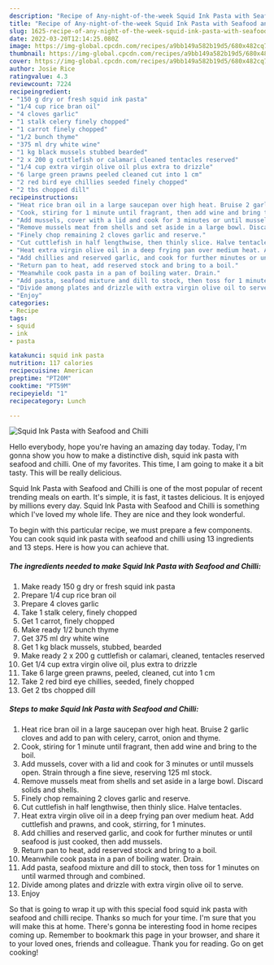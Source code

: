 ```yaml
---
description: "Recipe of Any-night-of-the-week Squid Ink Pasta with Seafood and Chilli"
title: "Recipe of Any-night-of-the-week Squid Ink Pasta with Seafood and Chilli"
slug: 1625-recipe-of-any-night-of-the-week-squid-ink-pasta-with-seafood-and-chilli
date: 2022-03-20T12:14:25.080Z
image: https://img-global.cpcdn.com/recipes/a9bb149a582b19d5/680x482cq70/squid-ink-pasta-with-seafood-and-chilli-recipe-main-photo.jpg
thumbnail: https://img-global.cpcdn.com/recipes/a9bb149a582b19d5/680x482cq70/squid-ink-pasta-with-seafood-and-chilli-recipe-main-photo.jpg
cover: https://img-global.cpcdn.com/recipes/a9bb149a582b19d5/680x482cq70/squid-ink-pasta-with-seafood-and-chilli-recipe-main-photo.jpg
author: Josie Rice
ratingvalue: 4.3
reviewcount: 7224
recipeingredient:
- "150 g dry or fresh squid ink pasta"
- "1/4 cup rice bran oil"
- "4 cloves garlic"
- "1 stalk celery finely chopped"
- "1 carrot finely chopped"
- "1/2 bunch thyme"
- "375 ml dry white wine"
- "1 kg black mussels stubbed bearded"
- "2 x 200 g cuttlefish or calamari cleaned tentacles reserved"
- "1/4 cup extra virgin olive oil plus extra to drizzle"
- "6 large green prawns peeled cleaned cut into 1 cm"
- "2 red bird eye chillies seeded finely chopped"
- "2 tbs chopped dill"
recipeinstructions:
- "Heat rice bran oil in a large saucepan over high heat. Bruise 2 garlic cloves and add to pan with celery, carrot, onion and thyme."
- "Cook, stiring for 1 minute until fragrant, then add wine and bring to the boil."
- "Add mussels, cover with a lid and cook for 3 minutes or until mussels open. Strain through a fine sieve, reserving 125 ml stock."
- "Remove mussels meat from shells and set aside in a large bowl. Discard solids and shells."
- "Finely chop remaining 2 cloves garlic and reserve."
- "Cut cuttlefish in half lengthwise, then thinly slice. Halve tentacles."
- "Heat extra virgin olive oil in a deep frying pan over medium heat. Add cuttlefish and prawns, and cook, stirring, for 1 minutes."
- "Add chillies and reserved garlic, and cook for further minutes or until seafood is just cooked, then add mussels."
- "Return pan to heat, add reserved stock and bring to a boil."
- "Meanwhile cook pasta in a pan of boiling water. Drain."
- "Add pasta, seafood mixture and dill to stock, then toss for 1 minutes on until warmed through and combined."
- "Divide among plates and drizzle with extra virgin olive oil to serve."
- "Enjoy"
categories:
- Recipe
tags:
- squid
- ink
- pasta

katakunci: squid ink pasta 
nutrition: 117 calories
recipecuisine: American
preptime: "PT20M"
cooktime: "PT59M"
recipeyield: "1"
recipecategory: Lunch

---
```



![Squid Ink Pasta with Seafood and Chilli](https://img-global.cpcdn.com/recipes/a9bb149a582b19d5/680x482cq70/squid-ink-pasta-with-seafood-and-chilli-recipe-main-photo.jpg)

Hello everybody, hope you're having an amazing day today. Today, I'm gonna show you how to make a distinctive dish, squid ink pasta with seafood and chilli. One of my favorites. This time, I am going to make it a bit tasty. This will be really delicious.



Squid Ink Pasta with Seafood and Chilli is one of the most popular of recent trending meals on earth. It's simple, it is fast, it tastes delicious. It is enjoyed by millions every day. Squid Ink Pasta with Seafood and Chilli is something which I've loved my whole life. They are nice and they look wonderful.


To begin with this particular recipe, we must prepare a few components. You can cook squid ink pasta with seafood and chilli using 13 ingredients and 13 steps. Here is how you can achieve that.

<!--inarticleads1-->

##### The ingredients needed to make Squid Ink Pasta with Seafood and Chilli:

1. Make ready 150 g dry or fresh squid ink pasta
1. Prepare 1/4 cup rice bran oil
1. Prepare 4 cloves garlic
1. Take 1 stalk celery, finely chopped
1. Get 1 carrot, finely chopped
1. Make ready 1/2 bunch thyme
1. Get 375 ml dry white wine
1. Get 1 kg black mussels, stubbed, bearded
1. Make ready 2 x 200 g cuttlefish or calamari, cleaned, tentacles reserved
1. Get 1/4 cup extra virgin olive oil, plus extra to drizzle
1. Take 6 large green prawns, peeled, cleaned, cut into 1 cm
1. Take 2 red bird eye chillies, seeded, finely chopped
1. Get 2 tbs chopped dill




<!--inarticleads2-->

##### Steps to make Squid Ink Pasta with Seafood and Chilli:

1. Heat rice bran oil in a large saucepan over high heat. Bruise 2 garlic cloves and add to pan with celery, carrot, onion and thyme.
1. Cook, stiring for 1 minute until fragrant, then add wine and bring to the boil.
1. Add mussels, cover with a lid and cook for 3 minutes or until mussels open. Strain through a fine sieve, reserving 125 ml stock.
1. Remove mussels meat from shells and set aside in a large bowl. Discard solids and shells.
1. Finely chop remaining 2 cloves garlic and reserve.
1. Cut cuttlefish in half lengthwise, then thinly slice. Halve tentacles.
1. Heat extra virgin olive oil in a deep frying pan over medium heat. Add cuttlefish and prawns, and cook, stirring, for 1 minutes.
1. Add chillies and reserved garlic, and cook for further minutes or until seafood is just cooked, then add mussels.
1. Return pan to heat, add reserved stock and bring to a boil.
1. Meanwhile cook pasta in a pan of boiling water. Drain.
1. Add pasta, seafood mixture and dill to stock, then toss for 1 minutes on until warmed through and combined.
1. Divide among plates and drizzle with extra virgin olive oil to serve.
1. Enjoy




So that is going to wrap it up with this special food squid ink pasta with seafood and chilli recipe. Thanks so much for your time. I'm sure that you will make this at home. There's gonna be interesting food in home recipes coming up. Remember to bookmark this page in your browser, and share it to your loved ones, friends and colleague. Thank you for reading. Go on get cooking!
